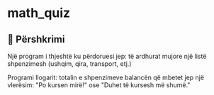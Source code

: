 # math_quiz
## 📌 Përshkrimi
Një program i thjeshtë ku përdoruesi jep:
të ardhurat mujore
një listë shpenzimesh (ushqim, qira, transport, etj.)

Programi llogarit:
totalin e shpenzimeve
balancën që mbetet
jep një vlerësim: "Po kursen mirë!" ose "Duhet të kursesh më shumë."
